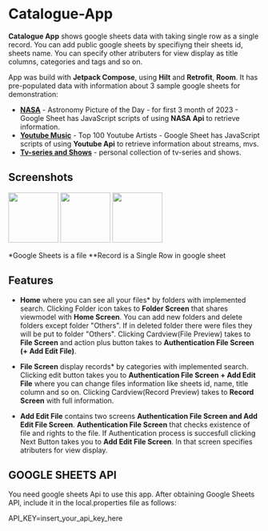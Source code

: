# Catalogue-App

**Catalogue App** shows google sheets data with taking single row as a single record. 
You can add public google sheets by specifiyng their sheets id, sheets name. 
You can specify other atributers for view display as title columns, categories and tags and so on. 

App was build with **Jetpack Compose**, using **Hilt** and **Retrofit**, **Room**. 
It has pre-populated data with information about 3 sample google sheets for demonstration:
- [**NASA**](https://docs.google.com/spreadsheets/d/1N-tIjv34uIOEosAExNkkSWCd9n--ybTVpgOxiHeGoZE/edit) - Astronomy Picture of the Day - for first 3 month of 2023 - Google Sheet has JavaScript scripts of using **NASA Api** to retrieve information.
- [**Youtube Music**](https://docs.google.com/spreadsheets/d/1ZLxdPbjzrA-lDLjVuYvvsu_zFdIzlwPxymD-qZtvOr4/edit?usp=drive_web&ouid=102505950928311293331) - Top 100 Youtube Artists - Google Sheet has JavaScript scripts of using **Youtube Api** to retrieve information about streams, mvs. 
- [**Tv-series and Shows**](https://docs.google.com/spreadsheets/d/1BSJ0-8dWzSM-TUBeNp-KYGFs5uTmJ4WPIsW3ENdvxqQ/edit) - personal collection of tv-series and shows.

## Screenshots

<p float="middle">
  <img src="screenshot/Screenshot_20230417_181654.png" width="100" />
  <img src="screenshot/Screenshot_20230417_181732.png" width="100" /> 
  <img src="screenshot/Screenshot_20230417_181825.png" width="100" />
</p>

*Google Sheets is a file 
**Record is a Single Row in google sheet

## Features

- **Home** where you can see all your files* by folders with implemented search. Clicking Folder icon takes to **Folder Screen** that 
shares viewmodel with **Home Screen**. You can add new folders and delete folders except folder "Others". If in deleted folder there were files 
they will be put to folder "Others". 
Clicking Cardview(File Preview) takes to **File Screen** and action plus button takes to **Authentication File Screen (+ Add Edit File)**.

- **File Screen** display records* by categories with implemented search. 
Clicking edit button takes you to **Authentication File Screen + Add Edit File** where you can change files information like sheets id, name, 
title column and so on. Clicking Cardview(Record Preview) takes to **Record Screen** with full information. 

- **Add Edit File** contains two screens **Authentication File Screen and Add Edit File Screen**. **Authentication File Screen** that
checks existence of file and rights to the file. 
If Authentication process is succesfull clicking Next Button takes you to **Add Edit File Screen**. In that screen specifies
atributers for view display. 

## GOOGLE SHEETS API
You need google sheets Api to use this app. After obtaining Google Sheets API, include it in the local.properties file as follows:

API_KEY=insert_your_api_key_here




